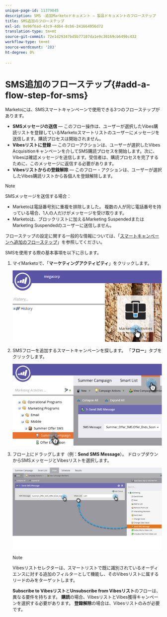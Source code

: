 ```yaml
---
unique-page-id: 11379045
description: SMS -追加Marketoドキュメント — 製品ドキュメントのフローステップ
title: SMS追加のフローステップ
exl-id: 8e96f6ad-43c9-4d64-8cb6-241664956d72
translation-type: tm+mt
source-git-commit: 72e1d29347bd5b77107da1e9c30169cb6490c432
workflow-type: tm+mt
source-wordcount: '283'
ht-degree: 0%

---
```


# SMS追加のフローステップ{#add-a-flow-step-for-sms}

Marketoには、SMSスマートキャンペーンで使用できる3つのフローステップがあります。

* **SMSメッセージの送信**  — このフロー操作は、ユーザーが選択したVibes購読リストを登録しているMarketoスマートリストのユーザーにメッセージを送信します。購読プロセスは開始されません。
* **Vibesリストに登録**  — このフローアクションは、ユーザーが選択したVibes Acquisitionキャンペーンを介してSMS購読プロセスを開始します。次に、Vibesは確認メッセージを送信します。受信者は、購読プロセスを完了するために、このメッセージに返信する必要があります。
* **Vibesリストからの登録解除**  — このフロー・アクションは、ユーザーが選択したVibes購読リストから各個人を登録解除します。

>[!NOTE]
>
>SMSメッセージを送信する場合：
>
>* Marketoは電話番号別に重複を排除しました。 複数の人が同じ電話番号を持っている場合、1人の人だけがメッセージを受け取ります。
>* Marketoは、ブロックリストに加えるMarketing SuspendedまたはMarketing Suspendedのユーザーに送信しません。


フローステップの設定に関する一般的な情報については、「[スマートキャンペーンへ追加のフローステップ](/help/marketo/product-docs/core-marketo-concepts/smart-campaigns/flow-actions/add-a-flow-step-to-a-smart-campaign.md)」を参照してください。

SMSを使用する際の基本事項を以下に示します。

1. マイMarketoで、「**マーケティングアクティビティ**」をクリックします。

   ![](assets/image2016-7-28-11-3a41-3a17.png)

1. SMSフローを追加するスマートキャンペーンを探します。 「**フロー**」タブをクリックします。

   ![](assets/image2016-7-28-11-3a43-3a41.png)

1. フロー上にドラッグします（例：**Send SMS Message**）。 ドロップダウンからSMSメッセージとVibesリストを選択します。

   ![](assets/send-sms-message-hands.jpg)

   >[!NOTE]
   >
   >Vibesリストセレクターは、スマートリストで既に識別されているオーディエンスに対する追加のフィルターとして機能し、そのVibesリストに属するリードのみをターゲットします。
   >
   >**Subscribe to Vibesリスト**&#x200B;と&#x200B;**Unsubscribe from Vibesリスト**&#x200B;のフローは、異なる要件を持ちます。 **購読**&#x200B;の場合、VibesリストとVibes獲得キャンペーンを選択する必要があります。 **登録解除**&#x200B;の場合は、Vibesリストのみが必要です。
